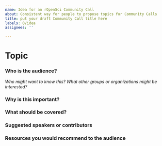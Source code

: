 ```yaml
---
name: Idea for an rOpenSci Community Call
about: Consistent way for people to propose topics for Community Calls
title: put your draft Community Call title here
labels: 0/idea
assignees: ''

---
```


# Topic

### Who is the audience?
_Who might want to know this? What other groups or organizations might be interested?_


### Why is this important?


### What should be covered?


### Suggested speakers or contributors


### Resources you would recommend to the audience
